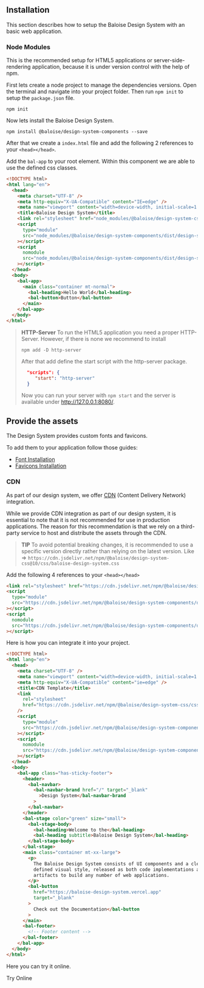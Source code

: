 ## Installation

This section describes how to setup the Baloise Design System with an basic web application.

### Node Modules

This is the recommended setup for HTML5 applications or server-side-rendering application, because it is under version control with the help of npm.

First lets create a node project to manage the dependencies versions. Open the terminal and navigate into your project folder. Then run `npm init` to setup the `package.json` file.

```
npm init
```

Now lets install the Baloise Design System.

```
npm install @baloise/design-system-components --save
```

After that we create a `index.html` file and add the following 2 references to your `<head></head>`.

Add the `bal-app` to your root element. Within this component we are able to use the defined css classes.

```html
<!DOCTYPE html>
<html lang="en">
  <head>
    <meta charset="UTF-8" />
    <meta http-equiv="X-UA-Compatible" content="IE=edge" />
    <meta name="viewport" content="width=device-width, initial-scale=1.0" />
    <title>Baloise Design System</title>
    <link rel="stylesheet" href="node_modules/@baloise/design-system-css/css/baloise-design-system.css" />
    <script
      type="module"
      src="node_modules/@baloise/design-system-components/dist/design-system-components/design-system-components.esm.js"
    ></script>
    <script
      nomodule
      src="node_modules/@baloise/design-system-components/dist/design-system-components/design-system-components.js"
    ></script>
  </head>
  <body>
    <bal-app>
      <main class="container mt-normal">
        <bal-heading>Hello World</bal-heading>
        <bal-button>Button</bal-button>
      </main>
    </bal-app>
  </body>
</html>
```

> **HTTP-Server**
> To run the HTML5 application you need a proper HTTP-Server. However, if there is none we recommend to install
>
> ```
> npm add -D http-server
> ```
>
> After that add define the start script with the http-server package.
>
> ```json
>   "scripts": {
>      "start": "http-server"
>   }
> ```
>
> Now you can run your server with `npm start` and the server is available under http://127.0.0.1:8080/.

## Provide the assets

The Design System provides custom fonts and favicons.

To add them to your application follow those guides:

- [Font Installation](../?path=/docs/foundation-typography-development--heading-and-display#installation)
- [Favicons Installation](../?path=/docs/foundation-brand-assets-development--logo#favicons)

### CDN

As part of our design system, we offer [CDN](https://www.jsdelivr.com/) (Content Delivery Network) integration.

While we provide CDN integration as part of our design system, it is essential to note that it is not recommended for use in production applications. 
The reason for this recommendation is that we rely on a third-party service to host and distribute the assets through the CDN.

> **TIP**
> To avoid potential breaking changes, it is recommended to use a specific version directly rather than relying on the latest version.
> Like => `https://cdn.jsdelivr.net/npm/@baloise/design-system-css@10/css/baloise-design-system.css`

Add the following 4 references to your `<head></head>`

```html
<link rel="stylesheet" href="https://cdn.jsdelivr.net/npm/@baloise/design-system-css/css/baloise-design-system.css" />
<script
  type="module"
  src="https://cdn.jsdelivr.net/npm/@baloise/design-system-components/dist/design-system-components/design-system-components.esm.js"
></script>
<script
  nomodule
  src="https://cdn.jsdelivr.net/npm/@baloise/design-system-components/dist/design-system-components/design-system-components.js"
></script>
```

Here is how you can integrate it into your project.

```html
<!DOCTYPE html>
<html lang="en">
  <head>
    <meta charset="UTF-8" />
    <meta name="viewport" content="width=device-width, initial-scale=1.0" />
    <meta http-equiv="X-UA-Compatible" content="ie=edge" />
    <title>CDN Template</title>
    <link
      rel="stylesheet"
      href="https://cdn.jsdelivr.net/npm/@baloise/design-system-css/css/baloise-design-system.css"
    />
    <script
      type="module"
      src="https://cdn.jsdelivr.net/npm/@baloise/design-system-components/dist/design-system-components/design-system-components.esm.js"
    ></script>
    <script
      nomodule
      src="https://cdn.jsdelivr.net/npm/@baloise/design-system-components/dist/design-system-components/design-system-components.js"
    ></script>
  </head>
  <body>
    <bal-app class="has-sticky-footer">
      <header>
        <bal-navbar>
          <bal-navbar-brand href="/" target="_blank"
            >Design System</bal-navbar-brand
          >
        </bal-navbar>
      </header>
      <bal-stage color="green" size="small">
        <bal-stage-body>
          <bal-heading>Welcome to the</bal-heading>
          <bal-heading subtitle>Baloise Design System</bal-heading>
        </bal-stage-body>
      </bal-stage>
      <main class="container mt-xx-large">
        <p>
          The Baloise Design System consists of UI components and a clearly
          defined visual style, released as both code implementations and design
          artifacts to build any number of web applications.
        </p>
        <bal-button
          href="https://baloise-design-system.vercel.app"
          target="_blank"
        >
          Check out the Documentation</bal-button
        >
      </main>
      <bal-footer>
        <!-- Footer content -->
      </bal-footer>
    </bal-app>
  </body>
</html>
```

Here you can try it online.

<bal-button target="_blank" href="https://codesandbox.io/s/baloise-design-system-cdn-qn7ffg?file=/index.html">Try Online</bal-button>
